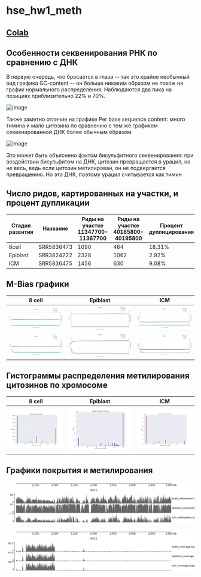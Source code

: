 # hse_hw1_meth

## [Colab](https://colab.research.google.com/drive/124uWf5F4w3LDTYR2owhtsqxD0teZtN3X?usp=sharing)

## Особенности секвенирования РНК по сравнению с ДНК

В первую очередь, что бросается в глаза -- так это крайне необычный вид графика GC-content -- он больше никаким образом не похож на график нормального распределения. Наблюдаются два пика на позициях приблизительно 22% и 70%. 

![image](https://user-images.githubusercontent.com/86663451/154715666-dd6830eb-2b6d-4b66-afa0-c079efa8cf6c.png)

Также заметно отличие на графике Per base sequence content: много тимина и мало цитозина по сравнению с тем же графиком секвенированной ДНК более обычным образом.

![image](https://user-images.githubusercontent.com/86663451/154717786-5e549902-d353-434e-8030-e7d0439db1fa.png)

Это может быть объяснено фактом бисульфитного секвенирования: при воздействии бисульфитом на ДНК, цитозин превращается в урацил, но не весь, ведь если цитозин метилирован, он не подвергается превращению. Но это ДНК, поэтому урацил считывается как тимин


## Число ридов, картированных на участки, и процент дупликации
Стадия развития |	Название |	Риды на участке 11347700-11367700 |	Риды на участке 40185800-40195800 | Процент дуплицирования 
-|-|-|-|-
8cell |	SRR5836473 |	1090 | 464 | 18.31% 
Epiblast |	SRR3824222 |	2328 |	1062 | 2.92% 
ICM |	SRR5836475|	1456 |	630 | 9.08% 

## M-Bias графики
8 cell |	Epiblast | ICM
-|-|-
![image](pics/8cell1.png) |	![image](pics/epiblast1.png) |	![image](pics/icm1.png)
![image](pics/8cell2.png) |	![image](pics/epiblast2.png) |	![image](pics/icm2.png)

## Гистограммы распределения метилирования цитозинов по хромосоме
8 cell |	Epiblast | ICM
-|-|-
![image](pics/8cell_hist.png) |	![image](pics/Epiblast_hist.png) |	![image](pics/ICM_hist.png)

## Графики покрытия и метилирования
![image](pics/image_cov.png)

![image](pics/another_image_cov.png)
